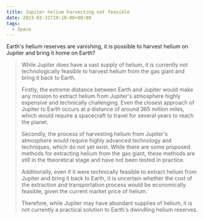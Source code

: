 ```yaml
---
title: Jupiter helium harvesting not feasible
date: 2023-03-31T19:19:00+08:00
tags:
  - Space
---
```

Earth's helium reserves are vanishing, it is possible to harvest helium on Jupiter and bring it home on Earth?

> While Jupiter does have a vast supply of helium, it is currently not technologically feasible to harvest helium from the gas giant and bring it back to Earth.
> 
> Firstly, the extreme distance between Earth and Jupiter would make any mission to extract helium from Jupiter's atmosphere highly expensive and technically challenging. Even the closest approach of Jupiter to Earth occurs at a distance of around 365 million miles, which would require a spacecraft to travel for several years to reach the planet.
> 
> Secondly, the process of harvesting helium from Jupiter's atmosphere would require highly advanced technology and techniques, which do not yet exist. While there are some proposed methods for extracting helium from the gas giant, these methods are still in the theoretical stage and have not been tested in practice.
> 
> Additionally, even if it were technically feasible to extract helium from Jupiter and bring it back to Earth, it is uncertain whether the cost of the extraction and transportation process would be economically feasible, given the current market price of helium.
> 
> Therefore, while Jupiter may have abundant supplies of helium, it is not currently a practical solution to Earth's dwindling helium reserves.